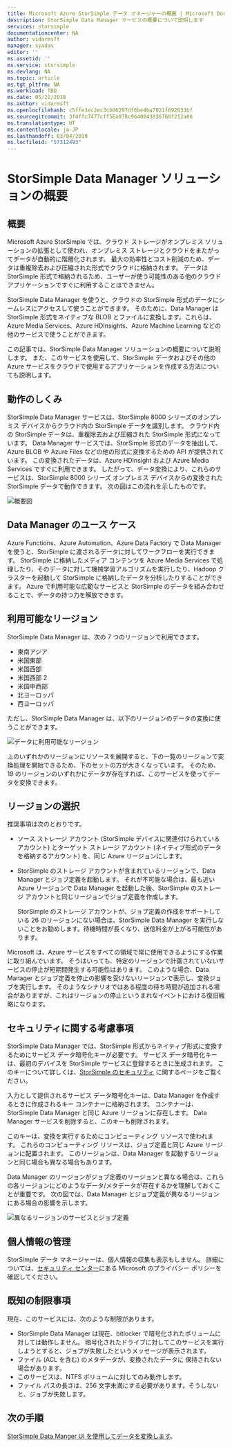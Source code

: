 ```yaml
---
title: Microsoft Azure StorSimple データ マネージャーの概要 | Microsoft Docs
description: StorSimple Data Manager サービスの概要について説明します
services: storsimple
documentationcenter: NA
author: vidarmsft
manager: syadav
editor: ''
ms.assetid: ''
ms.service: storsimple
ms.devlang: NA
ms.topic: article
ms.tgt_pltfrm: NA
ms.workload: TBD
ms.date: 05/21/2018
ms.author: vidarmsft
ms.openlocfilehash: c5ffe3ec2ec3cb06297df6be4ba7021f692633bf
ms.sourcegitcommit: 3f4ffc7477cff56a078c9640043836768f212a06
ms.translationtype: HT
ms.contentlocale: ja-JP
ms.lasthandoff: 03/04/2019
ms.locfileid: "57312493"
---
```

# <a name="storsimple-data-manager-solution-overview"></a>StorSimple Data Manager ソリューションの概要

## <a name="overview"></a>概要

Microsoft Azure StorSimple では、クラウド ストレージがオンプレミス ソリューションの拡張として使われ、オンプレミス ストレージとクラウドをまたがってデータが自動的に階層化されます。 最大の効率性とコスト削減のため、データは重複除去および圧縮された形式でクラウドに格納されます。 データは StorSimple 形式で格納されるため、ユーザーが使う可能性のある他のクラウド アプリケーションですぐに利用することはできません。

StorSimple Data Manager を使うと、クラウドの StorSimple 形式のデータにシームレスにアクセスして使うことができます。 そのために、Data Manager は StorSimple 形式をネイティブな BLOB とファイルに変換します。これらは、Azure Media Services、Azure HDInsights、Azure Machine Learning などの他のサービスで使うことができます。

この記事では、StorSimple Data Manager ソリューションの概要について説明します。 また、このサービスを使用して、StorSimple データおよびその他の Azure サービスをクラウドで使用するアプリケーションを作成する方法についても説明します。

## <a name="how-it-works"></a>動作のしくみ

StorSimple Data Manager サービスは、StorSimple 8000 シリーズのオンプレミス デバイスからクラウド内の StorSimple データを識別します。 クラウド内の StorSimple データは、重複除去および圧縮された StorSimple 形式になっています。 Data Manager サービスでは、StorSimple 形式のデータを抽出して、Azure BLOB や Azure Files などの他の形式に変換するための API が提供されています。 この変換されたデータは、Azure HDInsight および Azure Media Services ですぐに利用できます。 したがって、データ変換により、これらのサービスは、StorSimple 8000 シリーズ オンプレミス デバイスからの変換された StorSimple データで動作できます。 次の図はこの流れを示したものです。

![概要図](./media/storsimple-data-manager-overview/storsimple-data-manager-overview2.png)


## <a name="data-manager-use-cases"></a>Data Manager のユース ケース

Azure Functions、Azure Automation、Azure Data Factory で Data Manager を使うと、StorSimple に渡されるデータに対してワークフローを実行できます。 StorSimple に格納したメディア コンテンツを Azure Media Services で処理したり、そのデータに対して機械学習アルゴリズムを実行したり、Hadoop クラスターを起動して StorSimple に格納したデータを分析したりすることができます。 Azure で利用可能な広範なサービスと StorSimple のデータを組み合わせることで、データの持つ力を解放できます。


## <a name="region-availability"></a>利用可能なリージョン

StorSimple Data Manager は、次の 7 つのリージョンで利用できます。

 - 東南アジア
 - 米国東部
 - 米国西部
 - 米国西部 2
 - 米国中西部
 - 北ヨーロッパ
 - 西ヨーロッパ

ただし、StorSimple Data Manager は、以下のリージョンのデータの変換に使うことができます。 

![データに利用可能なリージョン](./media/storsimple-data-manager-overview/data-manager-job-definition-different-regions-m.png)

上のいずれかのリージョンにリソースを展開すると、下の一覧のリージョンで変換処理を開始できるため、下のセットの方が大きくなっています。 そのため、19 のリージョンのいずれかにデータが存在すれば、このサービスを使ってデータを変換できます。


## <a name="choosing-a-region"></a>リージョンの選択

推奨事項は次のとおりです。
 - ソース ストレージ アカウント (StorSimple デバイスに関連付けられているアカウント) とターゲット ストレージ アカウント (ネイティブ形式のデータを格納するアカウント) を、同じ Azure リージョンにします。
 - StorSimple のストレージ アカウントが含まれているリージョンで、Data Manager とジョブ定義を起動します。 それが不可能な場合は、最も近い Azure リージョンで Data Manager を起動した後、StorSimple のストレージ アカウントと同じリージョンでジョブ定義を作成します。 

    StorSimple のストレージ アカウントが、ジョブ定義の作成をサポートしている 26 のリージョンにない場合は、StorSimple Data Manager を実行しないことをお勧めします。待機時間が長くなり、送信料金が上がる可能性があります。
    
Microsoft は、Azure サービスをすべての領域で常に使用できるようにする作業に取り組んでいます。 そうはいっても、特定のリージョンで計画されていないサービスの停止が短期間発生する可能性はあります。 このような場合、Data Manager とジョブ定義を停止の影響を受けないリージョンで表示し、変換ジョブを実行します。 そのようなシナリオではある程度の待ち時間が追加される場合がありますが、これはリージョンの停止というまれなイベントにおける復旧戦略になります。

## <a name="security-considerations"></a>セキュリティに関する考慮事項

StorSimple Data Manager では、StorSimple 形式からネイティブ形式に変換するためにサービス データ暗号化キーが必要です。 サービス データ暗号化キーは、最初のデバイスを StorSimple サービスに登録するときに生成されます。 このキーについて詳しくは、[StorSimple のセキュリティ](storsimple-8000-security.md) に関するページをご覧ください。

入力として提供されるサービス データ暗号化キーは、Data Manager を作成するときに作成されるキー コンテナーに格納されます。 コンテナーは、StorSimple Data Manager と同じ Azure リージョンに存在します。 Data Manager サービスを削除すると、このキーも削除されます。

このキーは、変換を実行するためにコンピューティング リソースで使われます。 これらのコンピューティング リソースは、ジョブ定義と同じ Azure リージョンに配置されます。 このリージョンは、Data Manager を起動するリージョンと同じ場合も異なる場合もあります。

Data Manager のリージョンがジョブ定義のリージョンと異なる場合は、これらの各リージョンにどのようなデータ/メタデータが存在するかを理解しておくことが重要です。 次の図では、Data Manager とジョブ定義が異なるリージョンにある場合の影響を示します。

![異なるリージョンのサービスとジョブ定義](./media/storsimple-data-manager-overview/data-manager-job-different-regions.png)

## <a name="managing-personal-information"></a>個人情報の管理

StorSimple データ マネージャーは、個人情報の収集も表示もしません。 詳細については、[セキュリティ センター](https://www.microsoft.com/trustcenter)にある Microsoft のプライバシー ポリシーを確認してください。

## <a name="known-limitations"></a>既知の制限事項

現在、このサービスには、次のような制限があります。
- StorSimple Data Manager は現在、bitlocker で暗号化されたボリュームに対しては動作しません。 暗号化されたドライブに対してこのサービスを実行しようとすると、ジョブが失敗したというメッセージが表示されます。
- ファイル (ACL を含む) のメタデータが、変換されたデータに 保持されない場合があります。
- このサービスは、NTFS ボリュームに対してのみ動作します。
- ファイル パスの長さは、256 文字未満にする必要があります。そうしないと、ジョブが失敗します。

## <a name="next-steps"></a>次の手順

[StorSimple Data Manger UI を使用してデータを変換します](storsimple-data-manager-ui.md)。
